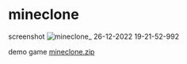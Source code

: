 # mineclone

screenshot
![mineclone_ 26-12-2022 19-21-52-992](https://user-images.githubusercontent.com/111039348/209588550-1cb1b7e4-ac52-48d3-80eb-4db2730d41a9.png)

demo game
[mineclone.zip](https://github.com/calbertobarbosajr/mineclone/files/10305009/mineclone.zip)
